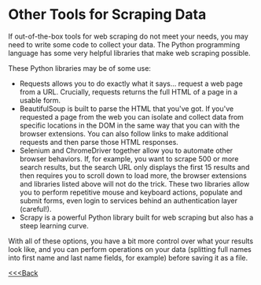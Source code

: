 # Other Tools for Scraping Data

If out-of-the-box tools for web scraping do not meet your needs, you may need to write some code to collect your data. The Python programming language has some very helpful libraries that make web scraping possible.

These Python libraries may be of some use: 
- Requests allows you to do exactly what it says... request a web page from a URL. Crucially, requests returns the full HTML of a page in a usable form.
- BeautifulSoup is built to parse the HTML that you've got. If you've requested a page from the web you can isolate and collect data from specific locations in the DOM in the same way that you can with the browser extensions. You can also follow links to make additional requests and then parse those HTML responses.
- Selenium and ChromeDriver together allow you to automate other browser behaviors. If, for example, you want to scrape 500 or more search results, but the search URL only displays the first 15 results and then requires you to scroll down to load more, the browser extensions and libraries listed above will not do the trick. These two libraries allow you to perform repetitive mouse and keyboard actions, populate and submit forms, even login to services behind an authentication layer (careful!).
- Scrapy is a powerful Python library built for web scraping but also has a steep learning curve. 

With all of these options, you have a bit more control over what your results look like, and you can perform operations on your data (splitting full names into first name and last name fields, for example) before saving it as a file.

[<<<Back](04-scraper.md)
